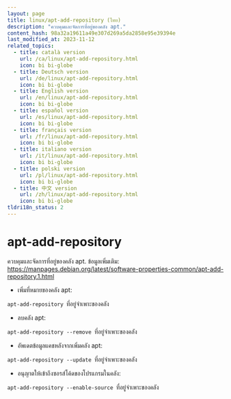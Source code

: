 ```yaml
---
layout: page
title: linux/apt-add-repository (ไทย)
description: "ควบคุมและจัดการที่อยู่ของคลัง apt."
content_hash: 98a32a19611a49e307d269a5da2858e95e39394e
last_modified_at: 2023-11-12
related_topics:
  - title: català version
    url: /ca/linux/apt-add-repository.html
    icon: bi bi-globe
  - title: Deutsch version
    url: /de/linux/apt-add-repository.html
    icon: bi bi-globe
  - title: English version
    url: /en/linux/apt-add-repository.html
    icon: bi bi-globe
  - title: español version
    url: /es/linux/apt-add-repository.html
    icon: bi bi-globe
  - title: français version
    url: /fr/linux/apt-add-repository.html
    icon: bi bi-globe
  - title: italiano version
    url: /it/linux/apt-add-repository.html
    icon: bi bi-globe
  - title: polski version
    url: /pl/linux/apt-add-repository.html
    icon: bi bi-globe
  - title: 中文 version
    url: /zh/linux/apt-add-repository.html
    icon: bi bi-globe
tldri18n_status: 2
---
```

# apt-add-repository

ควบคุมและจัดการที่อยู่ของคลัง apt.
ข้อมูลเพิ่มเติม: <https://manpages.debian.org/latest/software-properties-common/apt-add-repository.1.html>

- เพิ่มที่หมายของคลัง apt:

`apt-add-repository `<span class="tldr-var badge badge-pill bg-dark-lm bg-white-dm text-white-lm text-dark-dm font-weight-bold">ที่อยู่จำเพาะของคลัง</span>

- ลบคลัง apt:

`apt-add-repository --remove `<span class="tldr-var badge badge-pill bg-dark-lm bg-white-dm text-white-lm text-dark-dm font-weight-bold">ที่อยู่จำเพาะของคลัง</span>

- อัพเดตข้อมูลแคชหลังจากเพิ่มคลัง apt:

`apt-add-repository --update `<span class="tldr-var badge badge-pill bg-dark-lm bg-white-dm text-white-lm text-dark-dm font-weight-bold">ที่อยู่จำเพาะของคลัง</span>

- อนุญาตให้เข้าถึงซอรส์โค้ดของโปรแกรมในคลัง:

`apt-add-repository --enable-source `<span class="tldr-var badge badge-pill bg-dark-lm bg-white-dm text-white-lm text-dark-dm font-weight-bold">ที่อยู่จำเพาะของคลัง</span>

